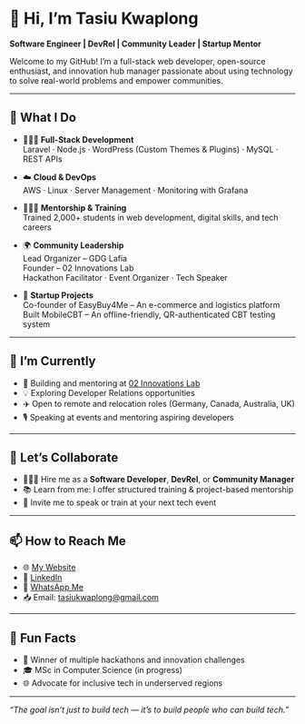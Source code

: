 # 👋 Hi, I’m Tasiu Kwaplong

**Software Engineer | DevRel | Community Leader | Startup Mentor**

Welcome to my GitHub! I’m a full-stack web developer, open-source enthusiast, and innovation hub manager passionate about using technology to solve real-world problems and empower communities.

---

## 💼 What I Do

- 🧑🏽‍💻 **Full-Stack Development**  
  Laravel · Node.js · WordPress (Custom Themes & Plugins) · MySQL · REST APIs

- ☁️ **Cloud & DevOps**  
  AWS · Linux · Server Management · Monitoring with Grafana

- 🧑🏽‍🏫 **Mentorship & Training**  
  Trained 2,000+ students in web development, digital skills, and tech careers

- 🌍 **Community Leadership**  
  Lead Organizer – GDG Lafia  
  Founder – 02 Innovations Lab  
  Hackathon Facilitator · Event Organizer · Tech Speaker

- 🚀 **Startup Projects**  
  Co-founder of EasyBuy4Me – An e-commerce and logistics platform  
  Built MobileCBT – An offline-friendly, QR-authenticated CBT testing system

---

## 📣 I’m Currently

- 🔭 Building and mentoring at [02 Innovations Lab](https://github.com/02-Innovations)
- 💡 Exploring Developer Relations opportunities
- ✈️ Open to remote and relocation roles (Germany, Canada, Australia, UK)
- 🎙️ Speaking at events and mentoring aspiring developers

---

## 🤝 Let’s Collaborate

- 👨🏽‍💻 Hire me as a **Software Developer**, **DevRel**, or **Community Manager**
- 📚 Learn from me: I offer structured training & project-based mentorship
- 📨 Invite me to speak or train at your next tech event

---

## 📫 How to Reach Me

- 🌐 [My Website](https://tasiukwaplong.com)
- 💼 [LinkedIn](https://linkedin.com/in/tasiukwaplong)
- 💬 [WhatsApp Me](https://wa.me/2349031514346?text=Hello%2C%20I%20saw%20your%20GitHub%20and%20would%20love%20to%20connect)
- 📥 Email: tasiukwaplong@gmail.com

---

## 🌱 Fun Facts

- 🥇 Winner of multiple hackathons and innovation challenges
- 🎓 MSc in Computer Science (in progress)
- 🌐 Advocate for inclusive tech in underserved regions

---

_“The goal isn’t just to build tech — it’s to build people who can build tech.”_

